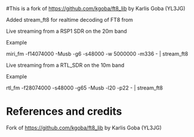 #This is a fork of https://github.com/kgoba/ft8_lib by Karlis Goba (YL3JG)

Added stream_ft8 for realtime decoding of FT8 from 

Live streaming from a RSP1 SDR on the 20m band

Example

miri_fm  -f14074000 -Musb  -g6  -s48000 -w 5000000  -m336  - | stream_ft8

Live streaming from a RTL_SDR on the 10m band

Example

rtl_fm -f28074000 -s48000 -g65 -Musb -l20 -p22 - | stream_ft8



# References and credits

Fork of https://github.com/kgoba/ft8_lib by Karlis Goba (YL3JG)
